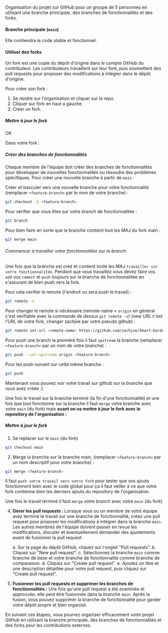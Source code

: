 Organisation du projet sur GitHub pour un groupe de 5 personnes en utilisant une branche principale, des branches de fonctionnalités et des forks.

#### Branche principale (`main`) 
Elle contiendra le code stable et fonctionnel.

#### Utiliser des forks
Un fork est une copie du dépôt d'origine dans le compte GitHub du contributeur. Les contributeurs travaillent sur leur fork, puis soumettent des pull requests pour proposer des modifications à intégrer dans le dépôt d'origine.

Pour créer son fork :

1. Se rendre sur l'organisation et cliquer sur le repo.
2. Cliquer sur fork en haut a gauche.
3. Créer un fork.

##### Mettre à jour le fork
OK

Dans votre fork :
##### Créer des branches de fonctionnalités
Chaque membre de l'équipe doit créer des branches de fonctionnalités pour développer de nouvelles fonctionnalités ou résoudre des problèmes spécifiques. Pour créer une nouvelle branche à partir de `main` :

Créer et basculer vers une nouvelle branche pour votre fonctionnalité (remplacer `<feature-branch>` par le nom de votre branche) :

```bash
git checkout -b <feature-branch>
```

Pour verifier que vous êtes sur votre branch de fonctionnalitée :

```bash
git branch
```

Pour bien faire en sorte que la branche contient tout les MAJ du fork main  :

```bash
git merge main
```

###### Commencer à travailler votre fonctionnalitée sur la branch. 

Une fois que la branche est créé et contient toute les MAJ `travailler sur votre fonctionnalitée`. Pendant que vous travaillez vous devez faire vos `add` vos `commit` et `push` toujours sur la branche de fonctionnalitée en s'assurant de bien push vers la fork. 

Pour cela verifier le remote (l'endroit ou sera push le travail) :

```bash
git remote -v
```

Pour changer le remote si nécéssaire (remote-name = `origin` en général c'est verifiable avec la commande de dessus `git remote -v`) (new URL c'est l'URL de votre fork, changer zachjve par votre pseudo github) :

```bash
git remote set-url <remote-name> https://github.com/zachjve/Smart-Garden-Repo.git
```

Pour push une branch la première fois il faut `upstream` la branche (remplacer `<feature-branch>` par un nom de votre branche) :

```bash
git push --set-upstream origin <feature-branch>
```

Pour les push suivant sur cette même branche :

```bash
git push
```

Maintenant vous pouvez voir votre travail sur github sur la branche que vous avez créée :)

Une fois le travail sur la branche terminé (la fin d'une fonctionnalité) et une fois que tout fonctionne sur la branche il faut `merge` votre branche avec votre `main` (du fork) mais **avant on va mettre à jour le fork avec le repository de l'organisation :**

##### Mettre à jour le fork


1. Se replacer sur le `main` (du fork) 

```bash
git checkout main
```

2. Merge la branche sur la branche main, (remplacer `<feature-branch>` par un nom descriptif pour votre branche) :

```bash
git merge <feature-branch>
```





Il faut `push votre travail vers votre fork` pour tester que vos ajouts fonctionnent bien avec le code global pour ça il faut veiller à ce que votre fork contienne bien les derniers ajouts du repository de l'organisation.

Une fois le travail terminé il faut `merge` votre branch avec votre `main` (du fork) 




4.  **Gérer les pull requests :** Lorsque vous ou un membre de votre équipe avez terminé le travail sur une branche de fonctionnalité, créez une pull request pour proposer les modifications à intégrer dans la branche `main`. Les autres membres de l'équipe doivent passer en revue les modifications, discuter et éventuellement demander des ajustements avant de fusionner la pull request.
    
    a. Sur la page du dépôt GitHub, cliquez sur l'onglet "Pull requests". b. Cliquez sur "New pull request". c. Sélectionnez la branche `main` comme branche de base et votre branche de fonctionnalité comme branche de comparaison. d. Cliquez sur "Create pull request". e. Ajoutez un titre et une description détaillée pour votre pull request, puis cliquez sur "Create pull request".
    
5.  **Fusionner les pull requests et supprimer les branches de fonctionnalités :** Une fois qu'une pull request a été examinée et approuvée, elle peut être fusionnée dans la branche `main`. Après la fusion, vous pouvez supprimer la branche de fonctionnalité pour garder votre dépôt propre et bien organisé.
    

En suivant ces étapes, vous pourrez organiser efficacement votre projet GitHub en utilisant la branche principale, des branches de fonctionnalités et des forks pour les contributions externes.